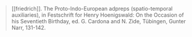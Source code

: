 > [[friedrich]]. The Proto-Indo-European adpreps (spatio-temporal auxiliaries), in Festschrift for Henry Hoenigswald: On the Occasion of his Seventieth Birthday, ed. G. Cardona and N. Zide, Tübingen, Gunter Narr, 131-142.